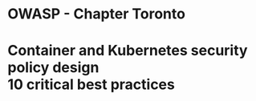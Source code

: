 # OWASP - Chapter Toronto
# Container and Kubernetes security policy design <br> 10 critical best practices